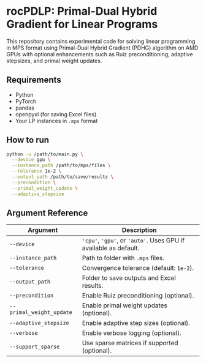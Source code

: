 # rocPDLP: Primal-Dual Hybrid Gradient for Linear Programs
This repository contains experimental code for solving linear programming in MPS format using Primal-Dual Hybrid Gradient (PDHG) algorithm on AMD GPUs with optional enhancements such as Ruiz preconditioning, adaptive stepsizes, and primal weight updates.

## Requirements
- Python
- PyTorch
- pandas
- openpyxl (for saving Excel files)
- Your LP instances in `.mps` format

## How to run
```bash
python -u /path/to/main.py \
  --device gpu \
  --instance_path /path/to/mps/files \
  --tolerance 1e-2 \
  --output_path /path/to/save/results \
  --precondition \
  --primal_weight_update \
  --adaptive_stepsize
```
## Argument Reference

| Argument                 | Description                                                                  |
| ------------------------ | ---------------------------------------------------------------------------- |
| `--device`               | `'cpu'`, `'gpu'`, or `'auto'`. Uses GPU if available as default.             |
| `--instance_path`        | Path to folder with `.mps` files.                                            |
| `--tolerance`            | Convergence tolerance (default: `1e-2`).                                     |
| `--output_path`          | Folder to save outputs and Excel results.                                    |
| `--precondition`         | Enable Ruiz preconditioning (optional).                                      |
| `--primal_weight_update` | Enable primal weight updates (optional).                                     |
| `--adaptive_stepsize`    | Enable adaptive step sizes (optional).                                       |
| `--verbose`              | Enable verbose logging (optional).                                           |
| `--support_sparse`       | Use sparse matrices if supported (optional).                                 |
